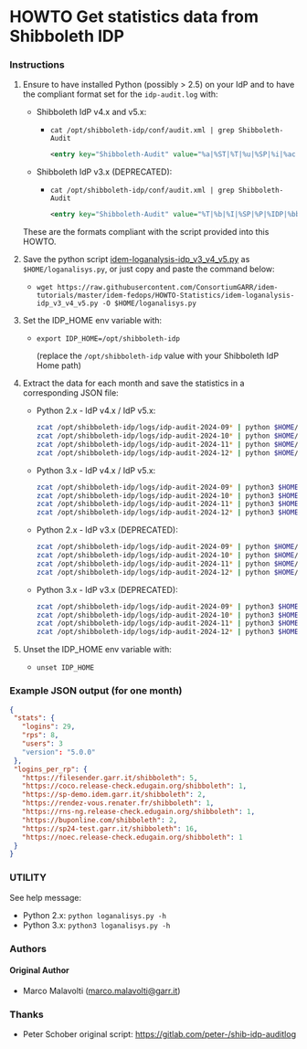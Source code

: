 # HOWTO Get statistics data from Shibboleth IDP

### Instructions

1. Ensure to have installed Python (possibly > 2.5) on your IdP and to have the compliant format set for the `idp-audit.log` with:

   * Shibboleth IdP v4.x and v5.x:
     * `cat /opt/shibboleth-idp/conf/audit.xml | grep Shibboleth-Audit`

       ```xml  
       <entry key="Shibboleth-Audit" value="%a|%ST|%T|%u|%SP|%i|%ac|%t|%attr|%n|%f|%SSO|%XX|%XA|%b|%bb|%e|%S|%SS|%s|%UA" />
       ```

   * Shibboleth IdP v3.x (DEPRECATED):
     * `cat /opt/shibboleth-idp/conf/audit.xml | grep Shibboleth-Audit`

       ```xml  
       <entry key="Shibboleth-Audit" value="%T|%b|%I|%SP|%P|%IDP|%bb|%III|%u|%ac|%attr|%n|%i|" />
       ```

   These are the formats compliant with the script provided into this HOWTO.

2. Save the python script [idem-loganalysis-idp_v3_v4_v5.py](./idem-loganalysis-idp_v3_v4_v5.py) as `$HOME/loganalisys.py`, or just copy and paste the command below:

   * ```
     wget https://raw.githubusercontent.com/ConsortiumGARR/idem-tutorials/master/idem-fedops/HOWTO-Statistics/idem-loganalysis-idp_v3_v4_v5.py -O $HOME/loganalisys.py
     ```

3. Set the IDP_HOME env variable with:

   * `export IDP_HOME=/opt/shibboleth-idp`

     (replace the `/opt/shibboleth-idp` value with your Shibboleth IdP Home path)

4. Extract the data for each month and save the statistics in a corresponding JSON file:

   * Python 2.x - IdP v4.x / IdP v5.x: 
     ```bash
     zcat /opt/shibboleth-idp/logs/idp-audit-2024-09* | python $HOME/loganalisys.py -j4 - > idp_$(dnsdomainname)_2024_09_sso_stats.json
     zcat /opt/shibboleth-idp/logs/idp-audit-2024-10* | python $HOME/loganalisys.py -j4 - > idp_$(dnsdomainname)_2024_10_sso_stats.json
     zcat /opt/shibboleth-idp/logs/idp-audit-2024-11* | python $HOME/loganalisys.py -j4 - > idp_$(dnsdomainname)_2024_11_sso_stats.json
     zcat /opt/shibboleth-idp/logs/idp-audit-2024-12* | python $HOME/loganalisys.py -j4 - > idp_$(dnsdomainname)_2024_12_sso_stats.json
     ```

   * Python 3.x - IdP v4.x / IdP v5.x:
     ```bash
     zcat /opt/shibboleth-idp/logs/idp-audit-2024-09* | python3 $HOME/loganalisys.py -j4 - > idp_$(dnsdomainname)_2024_09_sso_stats.json
     zcat /opt/shibboleth-idp/logs/idp-audit-2024-10* | python3 $HOME/loganalisys.py -j4 - > idp_$(dnsdomainname)_2024_10_sso_stats.json
     zcat /opt/shibboleth-idp/logs/idp-audit-2024-11* | python3 $HOME/loganalisys.py -j4 - > idp_$(dnsdomainname)_2024_11_sso_stats.json
     zcat /opt/shibboleth-idp/logs/idp-audit-2024-12* | python3 $HOME/loganalisys.py -j4 - > idp_$(dnsdomainname)_2024_12_sso_stats.json
     ```

   * Python 2.x - IdP v3.x (DEPRECATED): 
     ```bash
     zcat /opt/shibboleth-idp/logs/idp-audit-2024-09* | python $HOME/loganalisys.py -j - > idp_$(dnsdomainname)_2024_09_sso_stats.json
     zcat /opt/shibboleth-idp/logs/idp-audit-2024-10* | python $HOME/loganalisys.py -j - > idp_$(dnsdomainname)_2024_10_sso_stats.json
     zcat /opt/shibboleth-idp/logs/idp-audit-2024-11* | python $HOME/loganalisys.py -j - > idp_$(dnsdomainname)_2024_11_sso_stats.json
     zcat /opt/shibboleth-idp/logs/idp-audit-2024-12* | python $HOME/loganalisys.py -j - > idp_$(dnsdomainname)_2024_12_sso_stats.json
     ```

   * Python 3.x - IdP v3.x (DEPRECATED):
     ```bash
     zcat /opt/shibboleth-idp/logs/idp-audit-2024-09* | python3 $HOME/loganalisys.py -j - > idp_$(dnsdomainname)_2024_09_sso_stats.json
     zcat /opt/shibboleth-idp/logs/idp-audit-2024-10* | python3 $HOME/loganalisys.py -j - > idp_$(dnsdomainname)_2024_10_sso_stats.json
     zcat /opt/shibboleth-idp/logs/idp-audit-2024-11* | python3 $HOME/loganalisys.py -j - > idp_$(dnsdomainname)_2024_11_sso_stats.json
     zcat /opt/shibboleth-idp/logs/idp-audit-2024-12* | python3 $HOME/loganalisys.py -j - > idp_$(dnsdomainname)_2024_12_sso_stats.json
     ```

4. Unset the IDP_HOME env variable with:

   * `unset IDP_HOME`


### Example JSON output (for one month)

```json
{
 "stats": {
   "logins": 29,
   "rps": 8,
   "users": 3
   "version": "5.0.0"
 },
 "logins_per_rp": {
   "https://filesender.garr.it/shibboleth": 5,
   "https://coco.release-check.edugain.org/shibboleth": 1,
   "https://sp-demo.idem.garr.it/shibboleth": 2,
   "https://rendez-vous.renater.fr/shibboleth": 1,
   "https://rns-ng.release-check.edugain.org/shibboleth": 1,
   "https://buponline.com/shibboleth": 2,
   "https://sp24-test.garr.it/shibboleth": 16,
   "https://noec.release-check.edugain.org/shibboleth": 1
 }
}
```
   
### UTILITY

See help message:

* Python 2.x: `python loganalisys.py -h`
* Python 3.x: `python3 loganalisys.py -h`

### Authors

#### Original Author

* Marco Malavolti (marco.malavolti@garr.it)

### Thanks

* Peter Schober original script: https://gitlab.com/peter-/shib-idp-auditlog
